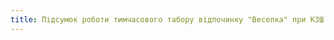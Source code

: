 ```yaml
---
title: Підсумок роботи тимчасового табору відпочинку "Веселка" при КЗШ І-ІІІ ст. №55
---
```


<youtube id="Vi8rgPYiJPs" />
